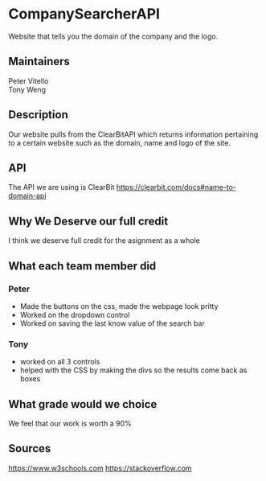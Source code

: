 # CompanySearcherAPI
Website that tells you the domain of the company and the logo.

## Maintainers
Peter Vitello <br />
Tony Weng

## Description 
Our website pulls from the ClearBitAPI which returns information pertaining to a certain website such as the domain, name and logo of the site. 

## API 
The API we are using is ClearBit
https://clearbit.com/docs#name-to-domain-api

## Why We Deserve our full credit 
I think we deserve full credit for the asignment as a whole

## What each team member did 
### Peter
- Made the buttons on the css, made the webpage look pritty 
- Worked on the dropdown control
- Worked on saving the last know value of the search bar
### Tony
- worked on all 3 controls 
- helped with the CSS by making the divs so the results come back as boxes

## What grade would we choice 
We feel that our work is worth a 90%

## Sources 
https://www.w3schools.com
https://stackoverflow.com


